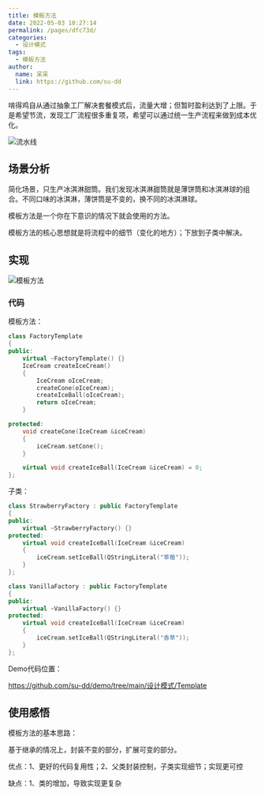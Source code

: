 ```yaml
---
title: 模板方法
date: 2022-05-03 18:27:14
permalink: /pages/dfc73d/
categories:
  - 设计模式
tags:
  - 模板方法
author: 
  name: 呆呆
  link: https://github.com/su-dd
---
```

啃得鸡自从通过抽象工厂解决套餐模式后，流量大增；但暂时盈利达到了上限。于是希望节流，发现工厂流程很多重复项，希望可以通过统一生产流程来做到成本优化。

![流水线](https://cdn.jsdelivr.net/gh/su-dd/cdn/博客/知识总结/设计模式/工厂模式-流水线.webp)

<!-- more -->
## 场景分析

简化场景，只生产冰淇淋甜筒。我们发现冰淇淋甜筒就是薄饼筒和冰淇淋球的组合。不同口味的冰淇淋，薄饼筒是不变的，换不同的冰淇淋球。

模板方法是一个你在下意识的情况下就会使用的方法。

模板方法的核心思想就是将流程中的细节（变化的地方）；下放到子类中解决。

## 实现

![模板方法](https://cdn.jsdelivr.net/gh/su-dd/cdn/博客/知识总结/设计模式/模板方法.webp)

### 代码

模板方法：

```c++
class FactoryTemplate
{
public:
    virtual ~FactoryTemplate() {}
    IceCream createIceCream()
    {
        IceCream oIceCream;
        createCone(oIceCream);
        createIceBall(oIceCream);
        return oIceCream;
    }

protected:
    void createCone(IceCream &iceCream)
    {
        iceCream.setCone();
    }

    virtual void createIceBall(IceCream &iceCream) = 0;
};
```



子类：

```c++
class StrawberryFactory : public FactoryTemplate
{
public:
    virtual ~StrawberryFactory() {}
protected:
    virtual void createIceBall(IceCream &iceCream)
    {
        iceCream.setIceBall(QStringLiteral("草莓"));
    }
};

class VanillaFactory : public FactoryTemplate
{
public:
    virtual ~VanillaFactory() {}
protected:
    virtual void createIceBall(IceCream &iceCream)
    {
        iceCream.setIceBall(QStringLiteral("香草"));
    }
};
```



Demo代码位置：

https://github.com/su-dd/demo/tree/main/设计模式/Template



## 使用感悟

模板方法的基本思路：

基于继承的情况上，封装不变的部分，扩展可变的部分。            

优点：1、更好的代码复用性；2、父类封装控制，子类实现细节；实现更可控

缺点：1、类的增加，导致实现更复杂

